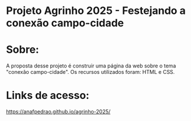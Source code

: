 # Projeto Agrinho 2025 - Festejando a conexão campo-cidade
# Sobre:
A proposta desse projeto é construir uma página da web sobre o tema "conexão campo-cidade". Os recursos utilizados foram: HTML e CSS.

# Links de acesso:
 https://anafpedrao.github.io/agrinho-2025/
